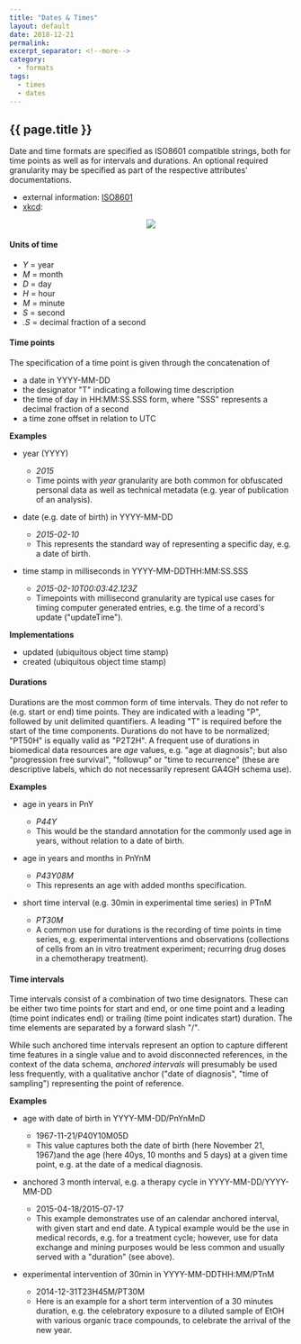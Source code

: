 ```yaml
---
title: "Dates & Times"
layout: default
date: 2018-12-21
permalink:
excerpt_separator: <!--more-->
category:
  - formats
tags:
  - times
  - dates
---
```


## {{ page.title }}

Date and time formats are specified as ISO8601 compatible strings, both for
time points as well as for intervals and durations.
An optional required granularity may be specified as part of the respective
attributes' documentations.

<!--more-->

* external information: [ISO8601](https://www.w3.org/TR/NOTE-datetime)
* [xkcd](https://xkcd.com/1179/):

<p align="center">
  <img src="https://imgs.xkcd.com/comics/iso_8601.png" />
</p>


#### Units of time

* *Y* = year
* *M* = month
* *D* = day
* *H* = hour
* *M* = minute
* *S* = second
* *.S* = decimal fraction of a second


#### Time points

The specification of a time point is given through the concatenation of

* a date in YYYY-MM-DD
* the designator "T" indicating a following time description
* the time of day in HH:MM:SS.SSS form, where "SSS" represents a decimal
  fraction of a second
* a time zone offset in relation to UTC

**Examples**

* year (YYYY)
    - *2015*
    - Time points with *year* granularity are both common for obfuscated personal data as well as technical metadata (e.g. year of publication of an analysis).

* date (e.g. date of birth) in YYYY-MM-DD
    - *2015-02-10*
    - This represents the standard way of representing a specific day, e.g. a date of birth.

* time stamp in milliseconds in YYYY-MM-DDTHH:MM:SS.SSS
    - *2015-02-10T00:03:42.123Z*
    - Timepoints with millisecond granularity are typical use cases for timing computer generated entries, e.g. the time of a record's update ("updateTime").

**Implementations**

* updated (ubiquitous object time stamp)
* created (ubiquitous object time stamp)


#### Durations

Durations are the most common form of time intervals. They do not refer to
(e.g. start or end) time points.
They are indicated with a leading "P", followed by unit delimited
quantifiers. A leading "T" is required before the start of the time components.
Durations do not have to be normalized; "PT50H" is equally valid as "P2T2H".
A frequent use of durations in biomedical data resources are *age* values,
e.g. "age at diagnosis"; but also "progression free survival", "followup" or "time to recurrence" (these are descriptive labels, which do not necessarily represent GA4GH schema use).

**Examples**

* age in years in PnY
    - *P44Y*
    - This would be the standard annotation for the commonly used age in years, without relation to a date of birth.

* age in years and months in PnYnM
    - *P43Y08M*
    - This represents an age with added months specification.

* short time interval (e.g. 30min in experimental time series) in PTnM
    - *PT30M*
    - A common use for durations is the recording of time points in time series,
      e.g. experimental interventions and observations (collections of cells from
      an in vitro treatment experiment; recurring drug doses in a chemotherapy
      treatment).

#### Time intervals

Time intervals consist of a combination of two time designators. These can be
either two time points for start and end, or one time point and a leading
(time point indicates end) or trailing (time point indicates start) duration.
The time elements are separated by a forward slash "/".

While such anchored time intervals represent an option to capture different time features in a single value and to avoid disconnected references, in the context of the data schema, *anchored intervals* will presumably be used less frequently, with a qualitative anchor ("date of diagnosis", "time of sampling") representing the point of reference.


**Examples**

* age with date of birth in YYYY-MM-DD/PnYnMnD
    - 1967-11-21/P40Y10M05D
    - This value captures both the date of birth (here November 21, 1967)and the age (here 40ys, 10 months and 5 days) at a given time point, e.g. at the date of a medical diagnosis.

* anchored 3 month interval, e.g. a therapy cycle in YYYY-MM-DD/YYYY-MM-DD
    - 2015-04-18/2015-07-17
    - This example demonstrates use of an calendar anchored interval, with given start and end date. A typical example would be the use in medical records, e.g. for a treatment cycle; however, use for data exchange and mining purposes would be less common and usually served with a "duration" (see above).

* experimental intervention of 30min in YYYY-MM-DDTHH:MM/PTnM
    - 2014-12-31T23H45M/PT30M
    - Here is an example for a short term intervention of a 30 minutes duration, e.g. the celebratory exposure to a diluted sample of EtOH with various organic trace compounds, to celebrate the arrival of the new year.
